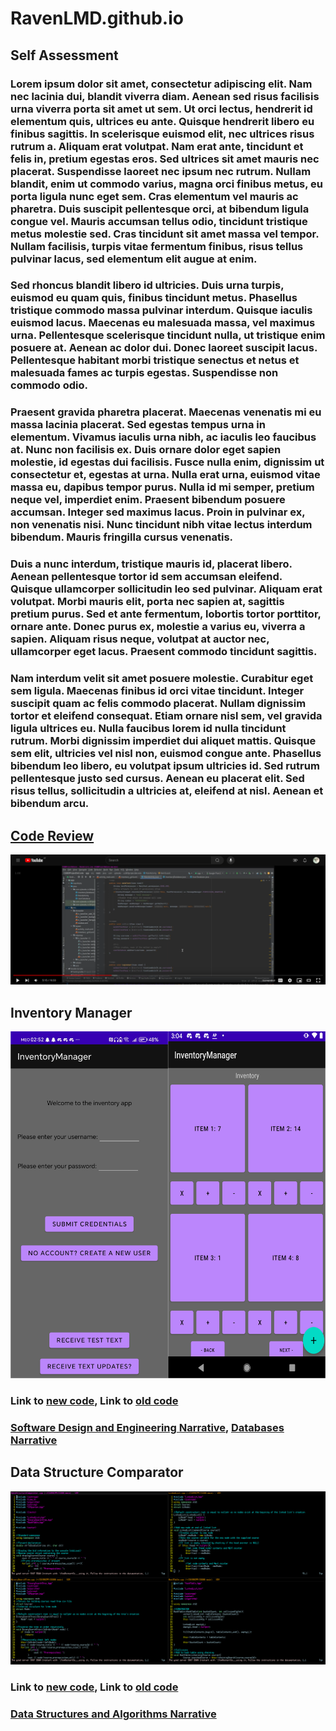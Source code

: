 # RavenLMD.github.io

## Self Assessment

### Lorem ipsum dolor sit amet, consectetur adipiscing elit. Nam nec lacinia dui, blandit viverra diam. Aenean sed risus facilisis urna viverra porta sit amet ut sem. Ut orci lectus, hendrerit id elementum quis, ultrices eu ante. Quisque hendrerit libero eu finibus sagittis. In scelerisque euismod elit, nec ultrices risus rutrum a. Aliquam erat volutpat. Nam erat ante, tincidunt et felis in, pretium egestas eros. Sed ultrices sit amet mauris nec placerat. Suspendisse laoreet nec ipsum nec rutrum. Nullam blandit, enim ut commodo varius, magna orci finibus metus, eu porta ligula nunc eget sem. Cras elementum vel mauris ac pharetra. Duis suscipit pellentesque orci, at bibendum ligula congue vel. Mauris accumsan tellus odio, tincidunt tristique metus molestie sed. Cras tincidunt sit amet massa vel tempor. Nullam facilisis, turpis vitae fermentum finibus, risus tellus pulvinar lacus, sed elementum elit augue at enim.

### Sed rhoncus blandit libero id ultricies. Duis urna turpis, euismod eu quam quis, finibus tincidunt metus. Phasellus tristique commodo massa pulvinar interdum. Quisque iaculis euismod lacus. Maecenas eu malesuada massa, vel maximus urna. Pellentesque scelerisque tincidunt nulla, ut tristique enim posuere at. Aenean ac dolor dui. Donec laoreet suscipit lacus. Pellentesque habitant morbi tristique senectus et netus et malesuada fames ac turpis egestas. Suspendisse non commodo odio.

### Praesent gravida pharetra placerat. Maecenas venenatis mi eu massa lacinia placerat. Sed egestas tempus urna in elementum. Vivamus iaculis urna nibh, ac iaculis leo faucibus at. Nunc non facilisis ex. Duis ornare dolor eget sapien molestie, id egestas dui facilisis. Fusce nulla enim, dignissim ut consectetur et, egestas at urna. Nulla erat urna, euismod vitae massa eu, dapibus tempor purus. Nulla id mi semper, pretium neque vel, imperdiet enim. Praesent bibendum posuere accumsan. Integer sed maximus lacus. Proin in pulvinar ex, non venenatis nisi. Nunc tincidunt nibh vitae lectus interdum bibendum. Mauris fringilla cursus venenatis.

### Duis a nunc interdum, tristique mauris id, placerat libero. Aenean pellentesque tortor id sem accumsan eleifend. Quisque ullamcorper sollicitudin leo sed pulvinar. Aliquam erat volutpat. Morbi mauris elit, porta nec sapien at, sagittis pretium purus. Sed et ante fermentum, lobortis tortor porttitor, ornare ante. Donec purus ex, molestie a varius eu, viverra a sapien. Aliquam risus neque, volutpat at auctor nec, ullamcorper eget lacus. Praesent commodo tincidunt sagittis.

### Nam interdum velit sit amet posuere molestie. Curabitur eget sem ligula. Maecenas finibus id orci vitae tincidunt. Integer suscipit quam ac felis commodo placerat. Nullam dignissim tortor et eleifend consequat. Etiam ornare nisl sem, vel gravida ligula ultrices eu. Nulla faucibus lorem id nulla tincidunt rutrum. Morbi dignissim imperdiet dui aliquet mattis. Quisque sem elit, ultricies vel nisl non, euismod congue ante. Phasellus bibendum leo libero, eu volutpat ipsum ultricies id. Sed rutrum pellentesque justo sed cursus. Aenean eu placerat elit. Sed risus tellus, sollicitudin a ultricies at, eleifend at nisl. Aenean et bibendum arcu. 


## [Code Review](https://www.youtube.com/watch?v=ZDUXrDazASc)
![Alt text](/Video.png)

## Inventory Manager
![Alt text](/InventoryScreens.png)


### Link to [new code](https://github.com/RavenLMD/InventoryManager), Link to [old code](https://github.com/RavenLMD/CS360)

### [Software Design and Engineering Narrative](Milestone2Narrative.pdf), [Databases Narrative](Milestone4Narrative.pdf)

## Data Structure Comparator
![Alt text](/DataStructureComparatorVim.png)

### Link to [new code](https://github.com/RavenLMD/DataStructureComparator), Link to [old code](https://github.com/RavenLMD/CS300)

### [Data Structures and Algorithms Narrative](Milestone3Narrative.pdf)

